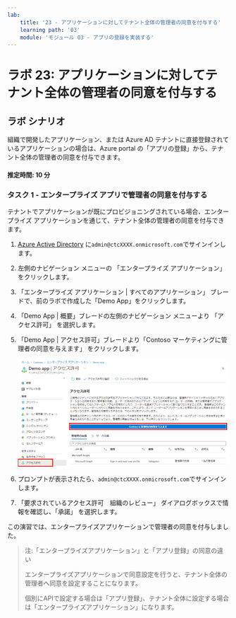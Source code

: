 ```yaml
---
lab:
    title: '23 - アプリケーションに対してテナント全体の管理者の同意を付与する'
    learning path: '03'
    module: 'モジュール 03 - アプリの登録を実装する'
---
```


# ラボ 23: アプリケーションに対してテナント全体の管理者の同意を付与する

## ラボ シナリオ

組織で開発したアプリケーション、または Azure AD テナントに直接登録されているアプリケーションの場合は、Azure portal の「アプリの登録」から、テナント全体の管理者の同意を付与できます。

#### 推定時間: 10 分

### タスク 1 - エンタープライズ アプリで管理者の同意を付与する

テナントでアプリケーションが既にプロビジョニングされている場合、エンタープライズ アプリケーションを通じて、テナント全体の管理者の同意を付与できます。

1. [Azure Active Directory]( https://portal.azure.com/#blade/Microsoft_AAD_IAM/ActiveDirectoryMenuBlade/Overview) に`admin@ctcXXXX.onmicrosoft.com`でサインインします。

1. 左側のナビゲーション メニューの 「エンタープライズ アプリケーション」 をクリックします。

1. 「エンタープライズ アプリケーション | すべてのアプリケーション」 ブレードで、前のラボで作成した「Demo App」をクリックします。

1. 「Demo App | 概要」ブレードの左側のナビゲーション メニューより 「アクセス許可」 を選択します。

1. 「Demo App | アクセス許可」ブレードより「Contoso マーケティングに管理者の同意を与えます」 をクリックします。

    ![Contoso に対する「管理者の同意の付与」が強調表示されているデモ アプリのアクセス許可ページを示す画面イメージ](./media/lp3-mod3-grant-admin-consent-in-enterprise-app.png)

1. プロンプトが表示されたら、`admin@ctcXXXX.onmicrosoft.com`でサインインします。

1. 「要求されているアクセス許可　組織のレビュー」 ダイアログボックスで情報を確認し、「承諾」 を選択します。



この演習では、エンタープライズアプリケーションで管理者の同意を付与しました。

> 注:「エンタープライズアプリケーション」と「アプリ登録」の同意の違い
>
> エンタープライズアプリケーションで同意設定を行うと、テナント全体の管理者へ同意を設定することになります。
>
> 個別にAPIで設定する場合は「アプリ登録」、テナント全体に設定する場合は「エンタープライズアプリケーション」になります。
